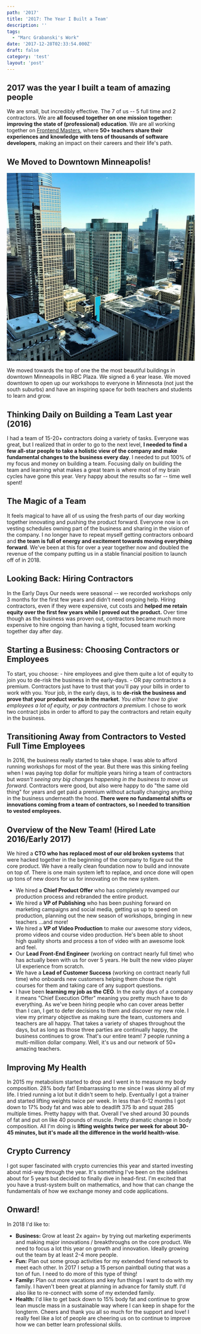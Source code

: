 ```yaml
---
path: '2017'
title: '2017: The Year I Built a Team'
description: ''
tags:
  - "Marc Grabanski's Work"
date: '2017-12-28T02:33:54.000Z'
draft: false
category: 'test'
layout: 'post'
---
```


## 2017 was the year I built a team of amazing people

We are small, but incredibly effective. The 7 of us -- 5 full time and 2 contractors. We are **all focused together on one mission together: improving the state of (professional) education**. We are all working together on [Frontend Masters](https://frontendmasters.com), where **50+ teachers share their experiences and knowledge with tens of thousands of software developers**, making an impact on their careers and their life's path.

## We Moved to Downtown Minneapolis!

![Downtown Minneapolis](downtown-minneapolis.jpg)

We moved towards the top of one the the most beautiful buildings in downtown Minneapolis in RBC Plaza. We signed a 6 year lease. We moved downtown to open up our workshops to everyone in Minnesota (not just the south suburbs) and have an inspiring space for both teachers and students to learn and grow.

## Thinking Daily on Building a Team Last year (2016)

I had a team of 15-20+ contractors doing a variety of tasks. Everyone was great, but I realized that in order to go to the next level, **I needed to find a few all-star people to take a holistic view of the company and make fundamental changes to the business every day**. I needed to put 100% of my focus and money on building a team. Focusing daily on building the team and learning what makes a great team is where most of my brain cycles have gone this year. Very happy about the results so far -- time well spent!

## The Magic of a Team

It feels magical to have all of us using the fresh parts of our day working together innovating and pushing the product forward. Everyone now is on vesting schedules owning part of the business and sharing in the vision of the company. I no longer have to repeat myself getting contractors onboard and **the team is full of energy and excitement towards moving everything forward**. We've been at this for over a year together now and doubled the revenue of the company putting us in a stable financial position to launch off of in 2018.

## Looking Back: Hiring Contractors

In the Early Days Our needs were seasonal -- we recorded workshops only 3 months for the first few years and didn't need ongoing help. Hiring contractors, even if they were expensive, cut costs and **helped me retain equity over the first few years while I proved out the product.** Over time though as the business was proven out, contractors became much more expensive to hire ongoing than having a tight, focused team working together day after day.

## Starting a Business: Choosing Contractors or Employees

To start, you choose: - hire employees and give them quite a lot of equity to join you to de-risk the business in the early-days. - OR pay contractors a premium. Contractors just have to trust that you'll pay your bills in order to work with you. Your job, in the early days, is to **de-risk the business and prove that your product works in the market**. _You either have to give employees a lot of equity, or pay contractors a premium._ I chose to work two contract jobs in order to afford to pay the contractors and retain equity in the business.

## Transitioning Away from Contractors to Vested Full Time Employees

In 2016, the business really started to take shape. I was able to afford running workshops for most of the year. But there was this sinking feeling when I was paying top dollar for multiple years hiring a team of contractors but _wasn't seeing any big changes happening in the business to move us forward_. Contractors were good, but also were happy to do "the same old thing" for years and get paid a premium without actually changing anything in the business underneath the hood. **There were no fundamental shifts or innovations coming from a team of contractors, so I needed to transition to vested employees.**

## Overview of the New Team! (Hired Late 2016/Early 2017)

We hired a **CTO who has replaced most of our old broken systems** that were hacked together in the beginning of the company to figure out the core product. We have a really clean foundation now to build and innovate on top of. There is one main system left to replace, and once done will open up tons of new doors for us for innovating on the new system.

- We hired a **Chief Product Offer** who has completely revamped our production process and rebranded the entire product.
- We hired a **VP of Publishing** who has been pushing forward on marketing campaigns and social media, getting us up to speed on production, planning out the new season of workshops, bringing in new teachers ...and more!
- We hired a **VP of Video Production** to make our awesome story videos, promo videos and course video production. He's been able to shoot high quality shorts and process a ton of video with an awesome look and feel.
- Our **Lead Front-End Engineer** (working on contract nearly full time) who has actually been with us for over 5 years. He built the new video player UI experience from scratch.
- We have a **Lead of Customer Success** (working on contract nearly full time) who onboards new customers helping them chose the right courses for them and taking care of any support questions.
- I have been **learning my job as the CEO**. In the early days of a company it means "Chief Execution Offer" meaning you pretty much have to do everything. As we've been hiring people who can cover areas better than I can, I get to defer decisions to them and discover my new role. I view my primary objective as making sure the team, customers and teachers are all happy. That takes a variety of shapes throughout the days, but as long as those three parties are continually happy, the business continues to grow. That's our entire team! 7 people running a multi-million dollar company. Well, it's us and our network of 50+ amazing teachers.

## Improving My Health

In 2015 my metabolism started to drop and I went in to measure my body composition. 28% body fat! Embarrassing to me since I was skinny all of my life. I tried running a lot but it didn't seem to help. Eventually I got a trainer and started lifting weights twice per week. In less than 6-12 months I got down to 17% body fat and was able to deadlift 375 lb and squat 285 multiple times. Pretty happy with that. Overall I've shed around 30 pounds of fat and put on like 40 pounds of muscle. Pretty dramatic change in body composition. All I'm doing is **lifting weights twice per week for about 30-45 minutes, but it's made all the difference in the world health-wise**.

## Crypto Currency

I got super fascinated with crypto currencies this year and started investing about mid-way through the year. It's something I've been on the sidelines about for 5 years but decided to finally dive in head-first. I'm excited that you have a trust-system built on mathematics, and how that can change the fundamentals of how we exchange money and code applications.

## Onward!

In 2018 I'd like to:

- **Business:** Grow at least 2x again= by trying out marketing experiments and making major innovations / breakthroughs on the core product. We need to focus a lot this year on growth and innovation. Ideally growing out the team by at least 2-4 more people.
- **Fun:** Plan out some group activities for my extended friend network to meet each other. In 2017 I setup a 15 person paintball outing that was a ton of fun. I need to do more of this type of thing!
- **Family:** Plan out more vacations and key fun things I want to do with my family. I haven't been great at planning in advance for family stuff. I'd also like to re-connect with some of my extended family.
- **Health:** I'd like to get back down to 15% body fat and continue to grow lean muscle mass in a sustainable way where I can keep in shape for the longterm. Cheers and thank you all so much for the support and love! I really feel like a lot of people are cheering us on to continue to improve how we can better learn professional skills.
